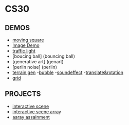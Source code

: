 # CS30

## DEMOS
- [moving square](movingsquare)
- [Image Demo](image-demo)
- [traffic light](traficlight)
- [boucing ball] (bouncing ball)
- [generative art] (genart)
- [perlin noise] (perlin)
- [terrain gen](terrain)
-[bubble](bubble)
-[soundeffect](sfx)
-[translate&rotation](rotate)
- [grid](gridemo)
## PROJECTS
- [interactive scene](interactivescene)
- [interactive scene array](interactivescenecopy)
- [aaray assainment](arrayassainment)